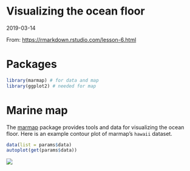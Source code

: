 Visualizing the ocean floor
================
2019-03-14

From: <https://rmarkdown.rstudio.com/lesson-6.html>

# Packages

``` r
library(marmap) # for data and map
library(ggplot2) # needed for map
```

# Marine map

The [marmap](https://cran.r-project.org/web/packages/marmap/index.html)
package provides tools and data for visualizing the ocean floor. Here is
an example contour plot of marmap’s `hawaii` dataset.

``` r
data(list = params$data)
autoplot(get(params$data)) 
```

![](/Users/alison/rprojs/rmd-render-factory/gallery-output/docs/index_files/figure-gfm/unnamed-chunk-2-1.png)<!-- -->

